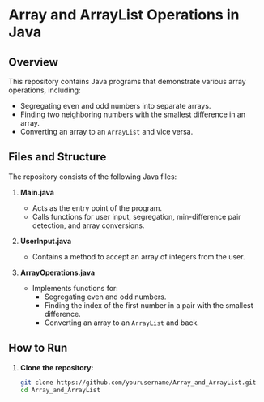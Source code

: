 # Array and ArrayList Operations in Java

## Overview
This repository contains Java programs that demonstrate various array operations, including:
- Segregating even and odd numbers into separate arrays.
- Finding two neighboring numbers with the smallest difference in an array.
- Converting an array to an `ArrayList` and vice versa.

## Files and Structure
The repository consists of the following Java files:

1. **Main.java**  
   - Acts as the entry point of the program.  
   - Calls functions for user input, segregation, min-difference pair detection, and array conversions.

2. **UserInput.java**  
   - Contains a method to accept an array of integers from the user.

3. **ArrayOperations.java**  
   - Implements functions for:
     - Segregating even and odd numbers.
     - Finding the index of the first number in a pair with the smallest difference.
     - Converting an array to an `ArrayList` and back.

## How to Run
1. **Clone the repository:**
   ```sh
   git clone https://github.com/yourusername/Array_and_ArrayList.git
   cd Array_and_ArrayList
